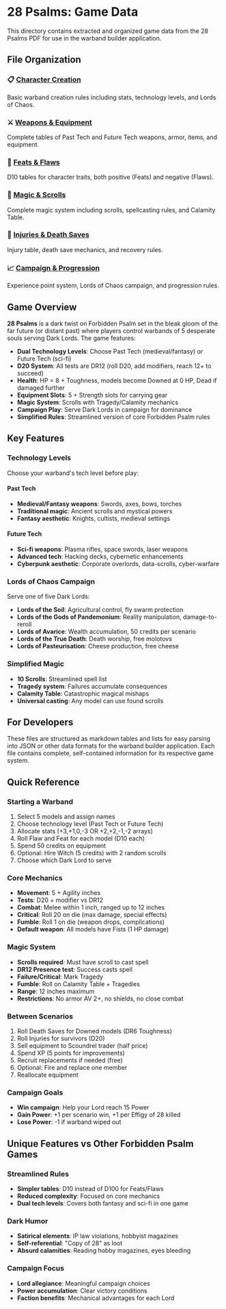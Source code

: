 # 28 Psalms: Game Data

This directory contains extracted and organized game data from the 28 Psalms PDF for use in the warband builder application.

## File Organization

### 📋 [Character Creation](./character-creation.md)
Basic warband creation rules including stats, technology levels, and Lords of Chaos.

### ⚔️ [Weapons & Equipment](./weapons-equipment.md)
Complete tables of Past Tech and Future Tech weapons, armor, items, and equipment.

### 🎯 [Feats & Flaws](./feats-flaws.md)
D10 tables for character traits, both positive (Feats) and negative (Flaws).

### 📜 [Magic & Scrolls](./magic-scrolls.md)
Complete magic system including scrolls, spellcasting rules, and Calamity Table.

### 🏥 [Injuries & Death Saves](./injuries-death-saves.md)
Injury table, death save mechanics, and recovery rules.

### 📈 [Campaign & Progression](./campaign-progression.md)
Experience point system, Lords of Chaos campaign, and progression rules.

## Game Overview

**28 Psalms** is a dark twist on Forbidden Psalm set in the bleak gloom of the far future (or distant past) where players control warbands of 5 desperate souls serving Dark Lords. The game features:

- **Dual Technology Levels**: Choose Past Tech (medieval/fantasy) or Future Tech (sci-fi)
- **D20 System**: All tests are DR12 (roll D20, add modifiers, reach 12+ to succeed)
- **Health**: HP = 8 + Toughness, models become Downed at 0 HP, Dead if damaged further
- **Equipment Slots**: 5 + Strength slots for carrying gear
- **Magic System**: Scrolls with Tragedy/Calamity mechanics
- **Campaign Play**: Serve Dark Lords in campaign for dominance
- **Simplified Rules**: Streamlined version of core Forbidden Psalm rules

## Key Features

### Technology Levels
Choose your warband's tech level before play:

#### Past Tech
- **Medieval/Fantasy weapons**: Swords, axes, bows, torches
- **Traditional magic**: Ancient scrolls and mystical powers
- **Fantasy aesthetic**: Knights, cultists, medieval settings

#### Future Tech
- **Sci-fi weapons**: Plasma rifles, space swords, laser weapons
- **Advanced tech**: Hacking decks, cybernetic enhancements
- **Cyberpunk aesthetic**: Corporate overlords, data-scrolls, cyber-warfare

### Lords of Chaos Campaign
Serve one of five Dark Lords:
- **Lords of the Soil**: Agricultural control, fly swarm protection
- **Lords of the Gods of Pandemonium**: Reality manipulation, damage-to-reroll
- **Lords of Avarice**: Wealth accumulation, 50 credits per scenario
- **Lords of the True Death**: Death worship, free molotovs
- **Lords of Pasteurisation**: Cheese production, free cheese

### Simplified Magic
- **10 Scrolls**: Streamlined spell list
- **Tragedy system**: Failures accumulate consequences
- **Calamity Table**: Catastrophic magical mishaps
- **Universal casting**: Any model can use found scrolls

## For Developers

These files are structured as markdown tables and lists for easy parsing into JSON or other data formats for the warband builder application. Each file contains complete, self-contained information for its respective game system.

## Quick Reference

### Starting a Warband
1. Select 5 models and assign names
2. Choose technology level (Past Tech or Future Tech)
3. Allocate stats (+3,+1,0,-3 OR +2,+2,-1,-2 arrays)
4. Roll Flaw and Feat for each model (D10 each)
5. Spend 50 credits on equipment
6. Optional: Hire Witch (5 credits) with 2 random scrolls
7. Choose which Dark Lord to serve

### Core Mechanics
- **Movement**: 5 + Agility inches
- **Tests**: D20 + modifier vs DR12
- **Combat**: Melee within 1 inch, ranged up to 12 inches
- **Critical**: Roll 20 on die (max damage, special effects)
- **Fumble**: Roll 1 on die (weapon drops, complications)
- **Default weapon**: All models have Fists (1 HP damage)

### Magic System
- **Scrolls required**: Must have scroll to cast spell
- **DR12 Presence test**: Success casts spell
- **Failure/Critical**: Mark Tragedy
- **Fumble**: Roll on Calamity Table + Tragedies
- **Range**: 12 inches maximum
- **Restrictions**: No armor AV 2+, no shields, no close combat

### Between Scenarios
1. Roll Death Saves for Downed models (DR6 Toughness)
2. Roll Injuries for survivors (D20)
3. Sell equipment to Scoundrel trader (half price)
4. Spend XP (5 points for improvements)
5. Recruit replacements if needed (free)
6. Optional: Fire and replace one member
7. Reallocate equipment

### Campaign Goals
- **Win campaign**: Help your Lord reach 15 Power
- **Gain Power**: +1 per scenario win, +1 per Effigy of 28 killed
- **Lose Power**: -1 if warband wiped out

## Unique Features vs Other Forbidden Psalm Games

### Streamlined Rules
- **Simpler tables**: D10 instead of D100 for Feats/Flaws
- **Reduced complexity**: Focused on core mechanics
- **Dual tech levels**: Covers both fantasy and sci-fi in one game

### Dark Humor
- **Satirical elements**: IP law violations, hobbyist magazines
- **Self-referential**: "Copy of 28" as loot
- **Absurd calamities**: Reading hobby magazines, eyes bleeding

### Campaign Focus
- **Lord allegiance**: Meaningful campaign choices
- **Power accumulation**: Clear victory conditions
- **Faction benefits**: Mechanical advantages for each Lord